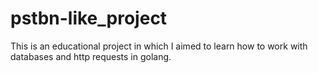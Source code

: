 # pstbn-like_project

This is an educational project in which I aimed to learn how to work with databases and http requests in golang.

##

